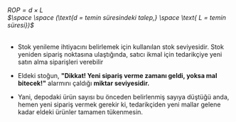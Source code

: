 ###### $\text{ROP} = d \times L$ <br> $\space \space (\text{d = temin süresindeki talep,} \space \text{  L = temin süresi})$

- Stok yenileme ihtiyacını belirlemek için kullanılan stok seviyesidir. Stok yeniden sipariş noktasına ulaştığında, satıcı ikmal için tedarikçiye yeni satın alma siparişleri verebilir

- Eldeki stoğun, **"Dikkat! Yeni sipariş verme zamanı geldi, yoksa mal bitecek!"** alarmını çaldığı **miktar seviyesidir.**
- Yani, depodaki ürün sayısı bu önceden belirlenmiş sayıya düştüğü anda, hemen yeni sipariş vermek gerekir ki, tedarikçiden yeni mallar gelene kadar eldeki ürünler tamamen tükenmesin.